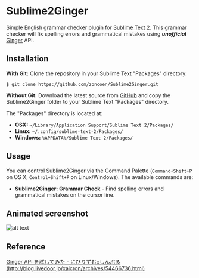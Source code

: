 Sublime2Ginger
==========
Simple English grammar checker plugin for [Sublime Text 2](http://www.sublimetext.com/2).
This grammar checker will fix spelling errors and grammatical mistakes using ***unofficial*** [Ginger](http://www.getginger.jp/) API.

Installation
----------
**With Git:** Clone the repository in your Sublime Text "Packages" directory:
```
$ git clone https://github.com/zoncoen/Sublime2Ginger.git
```
**Without Git:** Download the latest source from [GitHub](https://github.com/zoncoen/Sublime2Ginger) and copy the Sublime2Ginger folder to your Sublime Text "Packages" directory.

The "Packages" directory is located at:

- **OSX:** ```~/Library/Application Support/Sublime Text 2/Packages/```
- **Linux:** ```~/.config/sublime-text-2/Packages/```
- **Windows:** ```%APPDATA%/Sublime Text 2/Packages/```

Usage
----------
You can control Sublime2Ginger via the Command Palette (`Command+Shift+P` on OS X, `Control+Shift+P` on Linux/Windows).
The available commands are:

- **Sublime2Ginger: Grammar Check** - Find spelling errors and grammatical mistakes on the cursor line.

Animated screenshot
----------
![alt text](http://zoncoen.github.io/images/Sublime2Ginger-example.gif)

Reference
----------
[Ginger API を試してみた - にひりずむ::しんぷる (http://blog.livedoor.jp/xaicron/archives/54466736.html)](http://blog.livedoor.jp/xaicron/archives/54466736.html)
